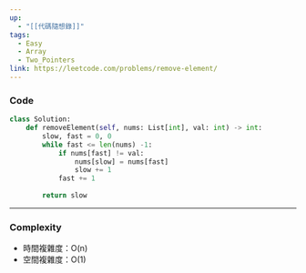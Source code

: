 ```yaml
---
up:
  - "[[代碼隨想錄]]"
tags:
  - Easy
  - Array
  - Two_Pointers
link: https://leetcode.com/problems/remove-element/
---
```

### Code
```python
class Solution:
    def removeElement(self, nums: List[int], val: int) -> int:
        slow, fast = 0, 0
        while fast <= len(nums) -1:
            if nums[fast] != val:
                nums[slow] = nums[fast]
                slow += 1
            fast += 1
        
        return slow 
```
---
### Complexity
- 時間複雜度：O(n)
- 空間複雜度：O(1)